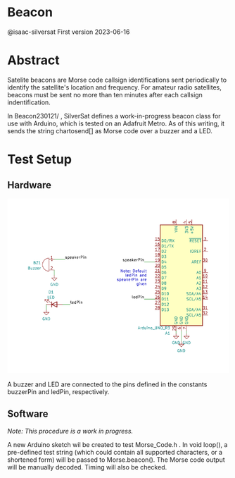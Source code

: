 # Beacon
@isaac-silversat
First version 2023-06-16

# Abstract
Satelite beacons are Morse code callsign identifications sent periodically to identify the satellite's location and frequency. For amateur radio satellites, beacons must be sent no more than ten minutes after each callsign indentification.

In Beacon230121/ , SilverSat defines a work-in-progress beacon class for use with Arduino, which is tested on an Adafruit Metro. As of this writing, it sends the string chartosend[] as Morse code over a buzzer and a LED.

# Test Setup
## Hardware
![Test schematic](Beacon230121/test_schematic/test_schematic.svg)

A buzzer and LED are connected to the pins defined in the constants buzzerPin and ledPin, respectively.

## Software
_Note: This procedure is a work in progress._

A new Arduino sketch wil be created to test Morse_Code.h . In void loop(), a pre-defined test string (which could contain all supported characters, or a shortened form) will be passed to Morse.beacon(). The Morse code output will be manually decoded. Timing will also be checked.
